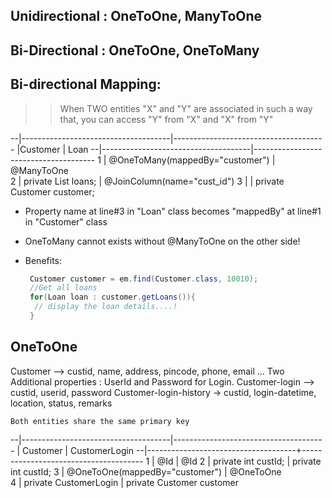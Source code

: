 ## Unidirectional : OneToOne, ManyToOne 
## Bi-Directional : OneToOne, OneToMany

## Bi-directional Mapping:
 >> When TWO entities "X" and "Y" are associated in such a way that,
    you can access "Y" from "X" and "X" from "Y"
	
--|-------------------------------------|--------------------------------------
  |Customer                             | Loan
--|-------------------------------------|--------------------------------------
1 | @OneToMany(mappedBy="customer")     |  @ManyToOne	
2 | private List<Loan> loans;	       |  @JoinColumn(name="cust_id")
3 | 				       |  private Customer customer;


* Property name at line#3 in "Loan" class becomes "mappedBy" at line#1 in "Customer" class
* OneToMany cannot exists without @ManyToOne on the other side!

* Benefits:
  
  ```java
   Customer customer = em.find(Customer.class, 10010);
   //Get all loans
   for(Loan loan : customer.getLoans()){
   	// display the loan details....!
   }
   ```

## OneToOne 
Customer --> custid, name, address, pincode, phone, email ...
Two Additional properties : UserId and Password for Login.
Customer-login --> custid, userid, password
Customer-login-history -> custid, login-datetime, location, status, remarks
	
	Both entities share the same primary key

	
--|-------------------------------------|--------------------------------------
  | Customer                             | CustomerLogin
--|-------------------------------------+--------------------------------------
1 | @Id				      |  @Id
2 | private int custId;		      |  private int custId;
3 | @OneToOne(mappedBy="customer")      |  @OneToOne	
4 | private CustomerLogin	      |  private Customer customer
						

